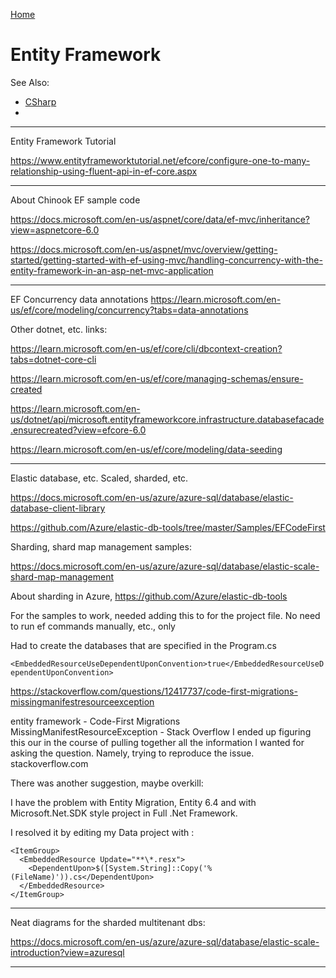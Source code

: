 [Home](Readme.md)
# Entity Framework

See Also:

  - [CSharp](CSharp.md)
  - 

---

Entity Framework Tutorial

https://www.entityframeworktutorial.net/efcore/configure-one-to-many-relationship-using-fluent-api-in-ef-core.aspx

---

About Chinook EF sample code

https://docs.microsoft.com/en-us/aspnet/core/data/ef-mvc/inheritance?view=aspnetcore-6.0

https://docs.microsoft.com/en-us/aspnet/mvc/overview/getting-started/getting-started-with-ef-using-mvc/handling-concurrency-with-the-entity-framework-in-an-asp-net-mvc-application

---

EF Concurrency data annotations
https://learn.microsoft.com/en-us/ef/core/modeling/concurrency?tabs=data-annotations

Other dotnet, etc. links:

https://learn.microsoft.com/en-us/ef/core/cli/dbcontext-creation?tabs=dotnet-core-cli

https://learn.microsoft.com/en-us/ef/core/managing-schemas/ensure-created

https://learn.microsoft.com/en-us/dotnet/api/microsoft.entityframeworkcore.infrastructure.databasefacade.ensurecreated?view=efcore-6.0

https://learn.microsoft.com/en-us/ef/core/modeling/data-seeding
 
---

Elastic database, etc. Scaled, sharded, etc.

https://docs.microsoft.com/en-us/azure/azure-sql/database/elastic-database-client-library

https://github.com/Azure/elastic-db-tools/tree/master/Samples/EFCodeFirst

Sharding, shard map management samples:

https://docs.microsoft.com/en-us/azure/azure-sql/database/elastic-scale-shard-map-management


About sharding in Azure, https://github.com/Azure/elastic-db-tools

For the samples to work, needed adding this to <PropertyGroup> for the project file. No need to run ef commands manually, etc., only

Had to create the databases that are specified in the Program.cs

`<EmbeddedResourceUseDependentUponConvention>true</EmbeddedResourceUseDependentUponConvention>`


https://stackoverflow.com/questions/12417737/code-first-migrations-missingmanifestresourceexception

entity framework - Code-First Migrations MissingManifestResourceException - Stack Overflow
I ended up figuring this our in the course of pulling together all the information I wanted for asking the question. Namely, trying to reproduce the issue.
stackoverflow.com

There was another suggestion, maybe overkill:

I have the problem with Entity Migration, Entity 6.4 and with Microsoft.Net.SDK style project in Full .Net Framework.

I resolved it by editing my Data project with :

    <ItemGroup>
      <EmbeddedResource Update="**\*.resx">
        <DependentUpon>$([System.String]::Copy('%(FileName)')).cs</DependentUpon>
      </EmbeddedResource>
    </ItemGroup>
 
---

Neat diagrams for the sharded multitenant dbs:

https://docs.microsoft.com/en-us/azure/azure-sql/database/elastic-scale-introduction?view=azuresql

---